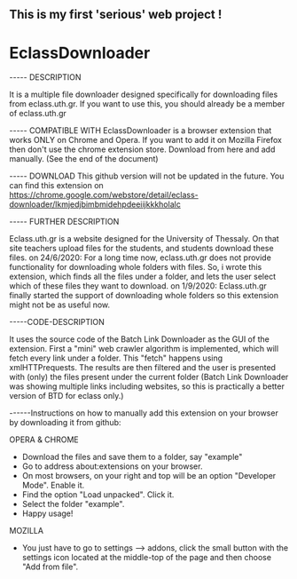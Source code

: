 ## This is my first 'serious' web project !

# EclassDownloader
----- DESCRIPTION

It is a multiple file downloader designed specifically for downloading files from eclass.uth.gr.
If you want to use this, you should already be a member of eclass.uth.gr

----- COMPATIBLE WITH
EclassDownloader is a browser extension that works ONLY on Chrome and Opera.
If you want to add it on Mozilla Firefox then don't use the chrome extension store.
Download from here and add manually. (See the end of the document)

----- DOWNLOAD
This github version will not be updated in the future.
You can find this extension on 
    https://chrome.google.com/webstore/detail/eclass-downloader/lkmjedjbimbmidehpdeeiijkkkholalc


----- FURTHER DESCRIPTION

Eclass.uth.gr is a website designed for the University of Thessaly.
On that site teachers upload files for the students, and students download these files.
  on 24/6/2020: 
        For a long time now, eclass.uth.gr does not provide functionality for downloading 
        whole folders with files. So, i wrote this extension, which finds all the files 
        under a folder, and lets the user select which of these files they want to download.
  on 1/9/2020:
        Eclass.uth.gr finally started the support of downloading whole folders so this extension
        might not be as useful now.


-----CODE-DESCRIPTION

It uses the source code of the Batch Link Downloader as the GUI of the extension.
First a "mini" web crawler algorithm is implemented, which will fetch every link under a folder.
This "fetch" happens using xmlHTTPrequests. The results are then filtered and the user is presented 
with (only) the files present under the current folder (Batch Link Downloader was showing multiple links
including websites, so this is practically a better version of BTD for eclass only.) 


------Instructions on how to manually add this extension on your browser by downloading it from github:
  
OPERA & CHROME
  - Download the files and save them to a folder, say "example"
  - Go to address about:extensions on your browser.
  - On most browsers, on your right and top will be an option "Developer Mode". Enable it.
  - Find the option "Load unpacked". Click it.
  - Select the folder "example".
  - Happy usage!

MOZILLA
  - You just have to go to settings --> addons, click the small button with the settings icon located 
     at the middle-top of the page and then choose "Add from file". 
